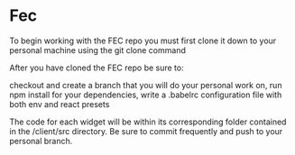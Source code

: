# Fec
To begin working with the FEC repo you must first clone it down to your personal machine using the git clone command

After you have cloned the FEC repo be sure to:

checkout and create a branch that you will do your personal work on,
run npm install for your dependencies,
write a .babelrc configuration file with both env and react presets

The code for each widget will be within its corresponding folder contained in the /client/src directory.
Be sure to commit frequently and push to your personal branch.


